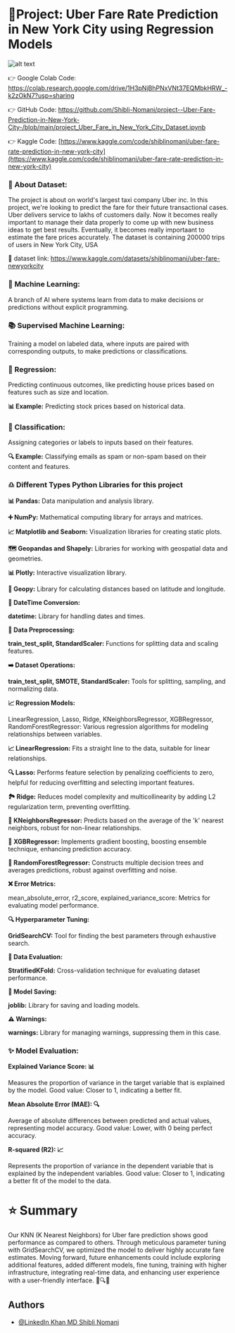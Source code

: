 # 🚖Project: Uber Fare Rate Prediction in New York City using Regression Models
![alt text](uberfare.png)

👉 Google Colab Code: https://colab.research.google.com/drive/1H3pNjBhPNxVNt37EQMbkHRW_-k2zOkN7?usp=sharing

👉 GitHub Code: https://github.com/Shibli-Nomani/project--Uber-Fare-Prediction-in-New-York-City-/blob/main/project_Uber_Fare_in_New_York_City_Dataset.ipynb

👉 Kaggle Code: [https://www.kaggle.com/code/shiblinomani/uber-fare-rate-prediction-in-new-york-city](https://www.kaggle.com/code/shiblinomani/uber-fare-rate-prediction-in-new-york-city)


### 🐍 About Dataset: 

The project is about on world's largest taxi company Uber inc. In this project, we're looking to predict the fare for their future transactional cases. Uber delivers service to lakhs of customers daily. Now it becomes really important to manage their data properly to come up with new business ideas to get best results. Eventually, it becomes really importaant to estimate the fare prices accurately.
The dataset is containing 200000 trips of users in New York City, USA

📌 dataset link: https://www.kaggle.com/datasets/shiblinomani/uber-fare-newyorkcity


### 🤖 Machine Learning:
A branch of AI where systems learn from data to make decisions or predictions without explicit programming.

### 📚 Supervised Machine Learning:
Training a model on labeled data, where inputs are paired with corresponding outputs, to make predictions or classifications.

### 🔋 Regression:
Predicting continuous outcomes, like predicting house prices based on features such as size and location.

**📊 Example:** Predicting stock prices based on historical data.

### 🎯 Classification:
Assigning categories or labels to inputs based on their features.

**🔍 Example:** Classifying emails as spam or non-spam based on their content and features.

### ♎ Different Types Python Libraries for this project

**📊 Pandas:** Data manipulation and analysis library.

**➕ NumPy:** Mathematical computing library for arrays and matrices.

**📈 Matplotlib and Seaborn:** Visualization libraries for creating static plots.

**🗺️ Geopandas and Shapely:** Libraries for working with geospatial data and geometries.

**📊 Plotly:** Interactive visualization library.

**📍 Geopy:** Library for calculating distances based on latitude and longitude.

**📅 DateTime Conversion:**

**datetime:** Library for handling dates and times.

**🔢 Data Preprocessing:**

**train_test_split, StandardScaler:** Functions for splitting data and scaling features.

**➡️ Dataset Operations:**

**train_test_split, SMOTE, StandardScaler:** Tools for splitting, sampling, and normalizing data.

**📈 Regression Models:**

LinearRegression, Lasso, Ridge, KNeighborsRegressor, XGBRegressor, RandomForestRegressor: Various regression algorithms for modeling relationships between variables.

**📈 LinearRegression:** Fits a straight line to the data, suitable for linear relationships.

**🔍 Lasso:** Performs feature selection by penalizing coefficients to zero, helpful for reducing overfitting and selecting important features.

**🏞️ Ridge:** Reduces model complexity and multicollinearity by adding L2 regularization term, preventing overfitting.

**🤝 KNeighborsRegressor:** Predicts based on the average of the 'k' nearest neighbors, robust for non-linear relationships.

**🌳 XGBRegressor:** Implements gradient boosting, boosting ensemble technique, enhancing prediction accuracy.

**🌲 RandomForestRegressor:** Constructs multiple decision trees and averages predictions, robust against overfitting and noise.

**❌ Error Metrics:**

mean_absolute_error, r2_score, explained_variance_score: Metrics for evaluating model performance.

**🔍 Hyperparameter Tuning:**

**GridSearchCV:** Tool for finding the best parameters through exhaustive search.

**🔢 Data Evaluation:**

**StratifiedKFold:** Cross-validation technique for evaluating dataset performance.

**💾 Model Saving:**

**joblib:** Library for saving and loading models.

**⚠️ Warnings:**

**warnings:** Library for managing warnings, suppressing them in this case.

### ✨ Model Evaluation:

**Explained Variance Score: 📊**

 Measures the proportion of variance in the target variable that is explained by the model. Good value: Closer to 1, indicating a better fit.

**Mean Absolute Error (MAE): 🔍**

 Average of absolute differences between predicted and actual values, representing model accuracy. Good value: Lower, with 0 being perfect accuracy.

**R-squared (R2): 📈**

 Represents the proportion of variance in the dependent variable that is explained by the independent variables. Good value: Closer to 1, indicating a better fit of the model to the data.

# ⭐ Summary
Our KNN (K Nearest Neighbors) for Uber fare prediction shows good performance as compared to others. Through meticulous parameter tuning with GridSearchCV, we optimized the model to deliver highly accurate fare estimates. Moving forward, future enhancements could include exploring additional features, added different models, fine tuning, training with higher infrastructure, integrating real-time data, and enhancing user experience with a user-friendly interface. 🚖🔍🚀
## Authors

- [@LinkedIn Khan MD Shibli Nomani](https://www.linkedin.com/in/khan-md-shibli-nomani-45445612b/)
